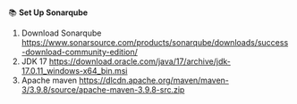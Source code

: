 :books: **Set Up Sonarqube**  
1. Download Sonarqube
https://www.sonarsource.com/products/sonarqube/downloads/success-download-community-edition/
2.  JDK 17 
https://download.oracle.com/java/17/archive/jdk-17.0.11_windows-x64_bin.msi
3. Apache maven
https://dlcdn.apache.org/maven/maven-3/3.9.8/source/apache-maven-3.9.8-src.zip








